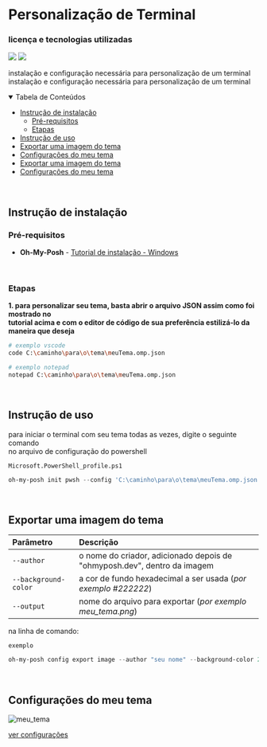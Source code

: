 # Personalização de Terminal

### licença e tecnologias utilizadas
<img src="https://img.shields.io/github/license/henrygoncalvess/Custom_Terminal?style=for-the-badge&labelColor=gray&color=97ca00"> <a href="https://learn.microsoft.com/en-us/powershell/"><img src="https://img.shields.io/badge/powershell-7.5-blue?style=for-the-badge&logo=powershell&logoColor=darkblue&labelColor=gray"></a>

instalação e configuração necessária para personalização de um terminal
instalação e configuração necessária para personalização de um terminal
  
<details open="open">
<summary>Tabela de Conteúdos</summary>
  
- [Instrução de instalação](#instrução-de-instalação)
  - [Pré-requisitos](#pré-requisitos)
  - [Etapas](#etapas)
- [Instrução de uso](#instrução-de-uso)
- [Exportar uma imagem do tema](#exportar-uma-imagem-do-tema)
- [Configurações do meu tema](#configurações-do-meu-tema)
- [Exportar uma imagem do tema](#exportar-uma-imagem-do-tema)
- [Configurações do meu tema](#configurações-do-meu-tema)
  
</details>

<br>

## Instrução de instalação

### Pré-requisitos
- **Oh-My-Posh** - [Tutorial de instalação - Windows](https://youtu.be/rHCY562FDVM?si=nqZXS0KNNmJQMe1a)

<br>

### Etapas
**1. para personalizar seu tema, basta abrir o arquivo JSON assim como foi mostrado no  
tutorial acima e com o editor de código de sua preferência estilizá-lo da maneira que deseja**

``` bash
# exemplo vscode
code C:\caminho\para\o\tema\meuTema.omp.json

# exemplo notepad
notepad C:\caminho\para\o\tema\meuTema.omp.json
```

<br>

## Instrução de uso
para iniciar o terminal com seu tema todas as vezes, digite o seguinte comando  
no arquivo de configuração do powershell 

`Microsoft.PowerShell_profile.ps1`
``` ps1
oh-my-posh init pwsh --config 'C:\caminho\para\o\tema\meuTema.omp.json' | Invoke-Expression
```

<br>

## Exportar uma imagem do tema
Parâmetro | Descrição
:-- | :--
`--author` | o nome do criador, adicionado depois de "ohmyposh.dev", dentro da imagem
`--background-color` | a cor de fundo hexadecimal a ser usada (_por exemplo #222222_)
`--output` | nome do arquivo para exportar (_por exemplo meu_tema.png_)

na linha de comando:

`exemplo`
``` ps1
oh-my-posh config export image --author "seu nome" --background-color 222222 --output meu_tema.png
```

<br>

## Configurações do meu tema
![meu_tema](https://github.com/user-attachments/assets/40d8fec5-93ac-4047-897f-1f3916ad14a3)

[ver configurações](meu_tema.omp.json)
